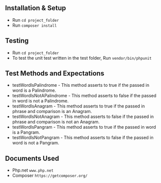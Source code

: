 ## Installation & Setup

- Run `cd project_folder` 
- Run `composer install`

## Testing 
- Run `cd project_folder` 
- To test the unit test written in the test folder, Run `vendor/bin/phpunit`

## Test Methods and Expectations
- testWordIsPalindrome - This method asserts to true if the passed in word is a Palindrome.
- testWordIsNotAPalindrome - This method asserts to false if the passed in word is not a Palindrome.
- testWordIsAnagram - This method asserts to true if the passed in phrase and comparison is an Anagram.
- testWordIsNotAnagram - This method asserts to false if the passed in phrase and comparison is not an Anagram.
- testWordIsPangram - This method asserts to true if the passed in word is a Pangram.
- testWordIsNotPangram - This method asserts to false if the passed in word is not a Pangram.

## Documents Used
- Php.net `www.php.net`
- Composer `https://getcomposer.org/`